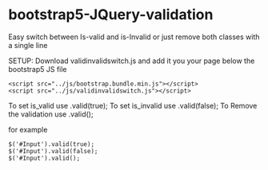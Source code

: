 # bootstrap5-JQuery-validation
Easy switch between Is-valid and is-Invalid or just remove both classes with a single line


SETUP:
Download validinvalidswitch.js and add it you your page below the bootstrap5 JS file
```
<script src="../js/bootstrap.bundle.min.js"></script>
<script src="../js/validinvalidswitch.js"></script>
```


To set is_valid use .valid(true);
To set is_invalid use .valid(false);
To Remove the validation use .valid();


for example
```
$('#Input').valid(true);
$('#Input').valid(false);
$('#Input').valid();
```
